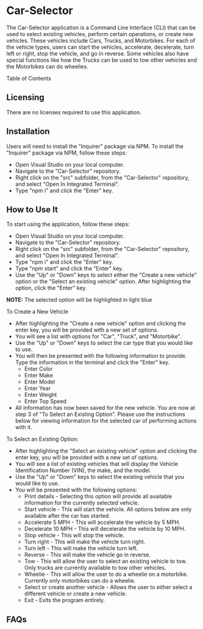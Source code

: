 # Car-Selector
The Car-Selector application is a Command Line Interface (CLI) that can be used to select existing vehicles, perform certain operations, or create new vehicles.
These vehicles include Cars, Trucks, and Motorbikes.  For each of the vehicle types, users can start the vehicles, accelerate, decelerate, turn left or right, stop the vehicle, and go in reverse.
Some vehicles also have special functions like how the Trucks can be used to tow other vehicles and the Motorbikes can do wheelies.

Table of Contents
## Licensing
There are no licenses required to use this application.  

## Installation
Users will need to install the "Inquirer" package via NPM.  To install the "Inquirer" package via NPM, follow these steps:
- Open Visual Studio on your local computer.
- Navigate to the "Car-Selector" repository.
- Right click on the "src" subfolder, from the "Car-Selector" repository, and select "Open In Integrated Terminal".
- Type "npm i" and click the "Enter" key.

## How to Use It
To start using the application, follow these steps:
- Open Visual Studio on your local computer.
- Navigate to the "Car-Selector" repository.
- Right click on the "src" subfolder, from the "Car-Selector" repository, and select "Open In Integrated Terminal".
- Type "npm i" and click the "Enter" key.
- Type "npm start" and click the "Enter" key.
- Use the "Up" or "Down" keys to select either the "Create a new vehicle" option or the "Select an existing vehicle" option.  After highlighting the option, click the "Enter" key.

**NOTE:** The selected option will be highlighted in light blue

To Create a New Vehicle
- After highlighting the "Create a new vehicle" option and clicking the enter key, you will be provided with a new set of options.
- You will see a list with options for "Car", "Truck", and "Motorbike".
- Use the "Up" or "Down" keys to select the car type that you would like to use.
- You will then be presented with the following information to provide.  Type the information in the terminal and click the "Enter" key.
  - Enter Color
  - Enter Make
  - Enter Model
  - Enter Year
  - Enter Weight
  - Enter Top Speed
 - All information has now been saved for the new vehicle.  You are now at step 3 of "To Select an Existing Option".  Please use the instructions below for viewing information for the selected car of performing actions with it.

To Select an Existing Option:
- After highlighting the "Select an existing vehicle" option and clicking the enter key, you will be provided with a new set of options.
- You will see a list of existing vehicles that will display the Vehicle Identification Number (VIN), the make, and the model.
- Use the "Up" or "Down" keys to select the existing vehicle that you would like to use.
- You will be presented with the following options:
  - Print details - Selecting this option will provide all available information for the currently selected vehicle.
  - Start vehicle - This will start the vehicle.  All options below are only available after the car has started.
  - Accelerate 5 MPH - This will accelerate the vehicle by 5 MPH.
  - Decelerate 10 MPH - This will decelerate the vehicle by 10 MPH.
  - Stop vehicle - This will stop the vehicle.
  - Turn right - This will make the vehicle turn right.
  - Turn left - This will make the vehicle turn left.
  - Reverse - This will make the vehicle go in reverse.
  - Tow - This will allow the user to select an existing vehicle to tow.  Only trucks are currently available to tow other vehicles.
  - Wheelie - This will allow the user to do a wheelie on a motorbike.  Currently only motorbikes can do a wheelie.
  - Select or create another vehicle - Allows the user to either select a different vehicle or create a new vehicle.
  - Exit - Exits the program entirely.

## FAQs

